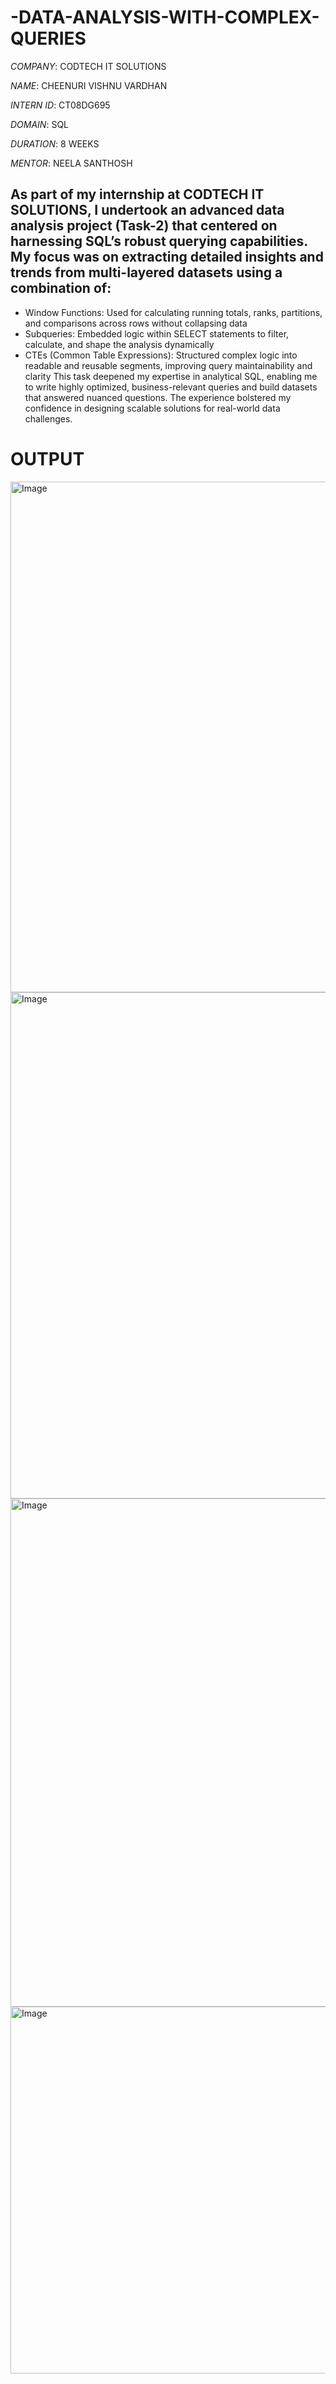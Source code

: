 # -DATA-ANALYSIS-WITH-COMPLEX-QUERIES

*COMPANY*: CODTECH IT SOLUTIONS

*NAME*: CHEENURI VISHNU VARDHAN

*INTERN ID*: CT08DG695

*DOMAIN*: SQL

*DURATION*: 8 WEEKS

*MENTOR*: NEELA SANTHOSH

## As part of my internship at CODTECH IT SOLUTIONS, I undertook an advanced data analysis project (Task-2) that centered on harnessing SQL’s robust querying capabilities. My focus was on extracting detailed insights and trends from multi-layered datasets using a combination of:
- Window Functions: Used for calculating running totals, ranks, partitions, and comparisons across rows without collapsing data
- Subqueries: Embedded logic within SELECT statements to filter, calculate, and shape the analysis dynamically
- CTEs (Common Table Expressions): Structured complex logic into readable and reusable segments, improving query maintainability and clarity
This task deepened my expertise in analytical SQL, enabling me to write highly optimized, business-relevant queries and build datasets that answered nuanced questions. The experience bolstered my confidence in designing scalable solutions for real-world data challenges.

# OUTPUT

<img width="1897" height="817" alt="Image" src="https://github.com/user-attachments/assets/10bd70da-7863-46f1-93fd-f0c7d0bee6a1" />
<img width="1910" height="810" alt="Image" src="https://github.com/user-attachments/assets/9833fa81-35df-45ed-b697-59950937f72b" />
<img width="1906" height="813" alt="Image" src="https://github.com/user-attachments/assets/157baf44-9cfb-4788-b2c2-61ac471affda" />
<img width="1904" height="587" alt="Image" src="https://github.com/user-attachments/assets/ba1ff959-b1be-4fc7-b26c-489a217249ec" />
